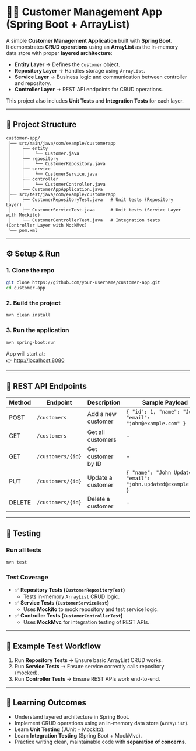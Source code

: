 # 🧑‍💻 Customer Management App (Spring Boot + ArrayList)

A simple **Customer Management Application** built with **Spring Boot**.  
It demonstrates **CRUD operations** using an **ArrayList** as the in-memory data store with proper **layered architecture**:

- **Entity Layer** → Defines the `Customer` object.  
- **Repository Layer** → Handles storage using `ArrayList`.  
- **Service Layer** → Business logic and communication between controller and repository.  
- **Controller Layer** → REST API endpoints for CRUD operations.  

This project also includes **Unit Tests** and **Integration Tests** for each layer.

---

## 📂 Project Structure

```
customer-app/
 ├── src/main/java/com/example/customerapp
 │    ├── entity
 │    │    └── Customer.java
 │    ├── repository
 │    │    └── CustomerRepository.java
 │    ├── service
 │    │    └── CustomerService.java
 │    ├── controller
 │    │    └── CustomerController.java
 │    └── CustomerAppApplication.java
 ├── src/test/java/com/example/customerapp
 │    ├── CustomerRepositoryTest.java   # Unit tests (Repository Layer)
 │    ├── CustomerServiceTest.java      # Unit tests (Service Layer with Mockito)
 │    └── CustomerControllerTest.java   # Integration tests (Controller Layer with MockMvc)
 └── pom.xml
```

---

## ⚙️ Setup & Run

### 1. Clone the repo
```bash
git clone https://github.com/your-username/customer-app.git
cd customer-app
```

### 2. Build the project
```bash
mvn clean install
```

### 3. Run the application
```bash
mvn spring-boot:run
```

App will start at:  
👉 [http://localhost:8080](http://localhost:8080)

---

## 🚀 REST API Endpoints

| Method | Endpoint          | Description            | Sample Payload |
|--------|------------------|------------------------|----------------|
| POST   | `/customers`     | Add a new customer     | `{ "id": 1, "name": "John", "email": "john@example.com" }` |
| GET    | `/customers`     | Get all customers      | - |
| GET    | `/customers/{id}`| Get customer by ID     | - |
| PUT    | `/customers/{id}`| Update a customer      | `{ "name": "John Updated", "email": "john.updated@example.com" }` |
| DELETE | `/customers/{id}`| Delete a customer      | - |

---

## 🧪 Testing

### Run all tests
```bash
mvn test
```

### Test Coverage
- ✅ **Repository Tests (`CustomerRepositoryTest`)**  
  - Tests in-memory `ArrayList` CRUD logic.  
- ✅ **Service Tests (`CustomerServiceTest`)**  
  - Uses **Mockito** to mock repository and test service logic.  
- ✅ **Controller Tests (`CustomerControllerTest`)**  
  - Uses **MockMvc** for integration testing of REST APIs.  

---

## 📝 Example Test Workflow

1. Run **Repository Tests** → Ensure basic ArrayList CRUD works.  
2. Run **Service Tests** → Ensure service correctly calls repository (mocked).  
3. Run **Controller Tests** → Ensure REST APIs work end-to-end.  

---

## 🎯 Learning Outcomes

- Understand layered architecture in Spring Boot.  
- Implement CRUD operations using an in-memory data store (`ArrayList`).  
- Learn **Unit Testing** (JUnit + Mockito).  
- Learn **Integration Testing** (Spring Boot + MockMvc).  
- Practice writing clean, maintainable code with **separation of concerns**.  
